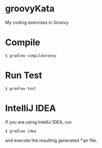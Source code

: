 groovyKata
==========

My coding exercises in Groovy.

Compile
=======
`$ gradlew compileGroovy`

Run Test
========
`$ gradlew test`

IntelliJ IDEA
=============
If you are using IntelliJ IDEA, run

`$ gradlew idea`

and execute the resulting generated *.ipr file.
